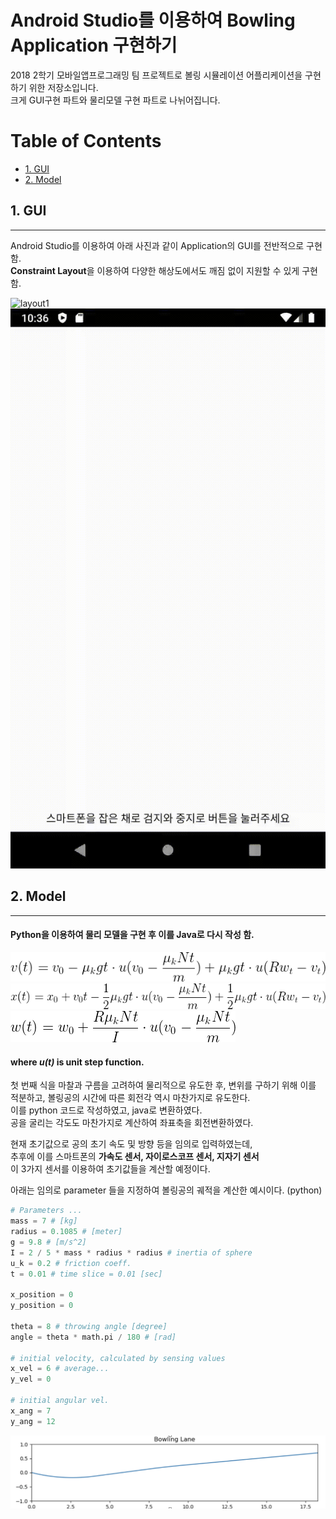 # Android Studio를 이용하여 Bowling Application 구현하기
2018 2학기 모바일앱프로그래밍 팀 프로젝트로 볼링 시뮬레이션 어플리케이션을 구현하기 위한 저장소입니다.  
크게 GUI구현 파트와 물리모델 구현 파트로 나뉘어집니다.

# Table of Contents  
- [1. GUI](#1-gui)
- [2. Model](#2-model)


## 1. GUI
------
Android Studio를 이용하여 아래 사진과 같이 Application의 GUI를 전반적으로 구현함.  
**Constraint Layout**을 이용하여 다양한 해상도에서도 깨짐 없이 지원할 수 있게 구현함.

![layout1](./1.gif)  
![layout1](./2.gif)

## 2. Model
--------
#### Python을 이용하여 물리 모델을 구현 후 이를 Java로 다시 작성 함.

![equation1](Model/eq1.gif)
![equation2](Model/eq2.gif)
![equation3](Model/eq3.gif)  
#### where ***u(t)*** is unit step function.  

첫 번째 식을 마찰과 구름을 고려하여 물리적으로 유도한 후, 변위를 구하기 위해 이를 적분하고, 볼링공의 시간에 따른 회전각 역시 마찬가지로 유도한다.  
이를 python 코드로 작성하였고, java로 변환하였다.  
공을 굴리는 각도도 마찬가지로 계산하여 좌표축을 회전변환하였다.  

현재 초기값으로 공의 초기 속도 및 방향 등을 임의로 입력하였는데,  
추후에 이를 스마트폰의 **가속도 센서, 자이로스코프 센서, 지자기 센서**   
이 3가지 센서를 이용하여 초기값들을 계산할 예정이다.

아래는 임의로 parameter 들을 지정하여 볼링공의 궤적을 계산한 예시이다. (python)
```python
# Parameters ...
mass = 7 # [kg]
radius = 0.1085 # [meter]
g = 9.8 # [m/s^2]
I = 2 / 5 * mass * radius * radius # inertia of sphere
u_k = 0.2 # friction coeff.
t = 0.01 # time slice = 0.01 [sec]

x_position = 0
y_position = 0

theta = 8 # throwing angle [degree]
angle = theta * math.pi / 180 # [rad]

# initial velocity, calculated by sensing values
x_vel = 6 # average...
y_vel = 0

# initial angular vel.
x_ang = 7
y_ang = 12
```

![lane](Model/example.png)